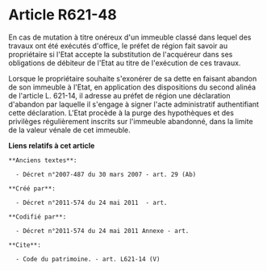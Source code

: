 # Article R621-48

En cas de mutation à titre onéreux d'un immeuble classé dans lequel des travaux ont été exécutés d'office, le préfet de
région fait savoir au propriétaire si l'Etat accepte la substitution de l'acquéreur dans ses obligations de débiteur de
l'Etat au titre de l'exécution de ces travaux. 

Lorsque le propriétaire souhaite s'exonérer de sa dette en faisant abandon de son immeuble à l'Etat, en application des
dispositions du second alinéa de l'article L. 621-14, il adresse au préfet de région une déclaration d'abandon par laquelle
il s'engage à signer l'acte administratif authentifiant cette déclaration. L'Etat procède à la purge des hypothèques et des
privilèges régulièrement inscrits sur l'immeuble abandonné, dans la limite de la valeur vénale de cet immeuble.

**Liens relatifs à cet article**

	**Anciens textes**:

	  - Décret n°2007-487 du 30 mars 2007 - art. 29 (Ab)

	**Créé par**:

	  - Décret n°2011-574 du 24 mai 2011  - art.

	**Codifié par**:

	  - Décret n°2011-574 du 24 mai 2011 Annexe - art.

	**Cite**:

	  - Code du patrimoine. - art. L621-14 (V)
